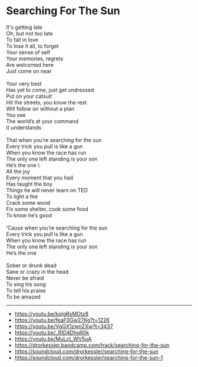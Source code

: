 # Searching For The Sun

It's getting late\
Oh, but not too late\
To fall in love\
To lose it all, to forget\
Your sense of self\
Your memories, regrets\
Are welcomed here\
Just come on near\
\
Your very best\
Has yet to come, just get undressed\
Put on your catsuit\
Hit the streets, you know the rest\
Will follow on without a plan\
You see\
The world’s at your command\
It understands\
\
That when you’re searching for the sun\
Every trick you pull is like a gun\
When you know the race has run\
The only one left standing is your son\
He’s the one
\       
All the joy\
Every moment that you had\
Has taught the boy\
Things he will never learn on TED\
To light a fire\
Crack some wood\
Fix some shelter, cook some food\
To know he’s good\
\
‘Cause when you’re searching for the sun\
Every trick you pull is like a gun\
When you know the race has run\
The only one left standing is your son\
He’s the one\
\
Sober or drunk dead\
Sane or crazy in the head\
Never be afraid\
To sing his song\
To tell his praise\
To be amazed

---
- https://youtu.be/kplgRsMOtz8
- https://youtu.be/feaF0Gw27Kg?t=1226
- https://youtu.be/VgGX1zwnZXw?t=3437
- https://youtu.be/_RID4Dhq80k
- https://youtu.be/MuLct_WV5uA
- https://drorkessler.bandcamp.com/track/searching-for-the-sun
- https://soundcloud.com/drorkessler/searching-for-the-sun
- https://soundcloud.com/drorkessler/searching-for-the-sun-1

